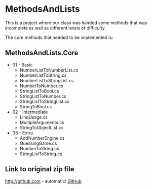 # MethodsAndLists

This is a project where our class was handed some methods that was incomplete
as well as different levels of difficulty.

The core methods that needed to be implemented is:

## MethodsAndLists.Core
* 01 - Basic
  * NumberListToNumberList.cs
  * NumberListToString.cs
  * NumberListToStringList.cs
  * NumberToNumber.cs
  * StringListToBool.cs
  * StringListToNumber.cs
  * StringListToStringList.cs
  * StringToBool.cs
* 02 - Intermediate
  * LinqUsage.cs
  * MultipleArguments.cs
  * StringToObjectList.cs
* 03 - Extra
  * AddNumberEngine.cs
  * GuessingGame.cs
  * NumberToString.cs
  * StringListToString.cs

## Link to original zip file
http://github.com - automatic!
[GitHub](http://github.com)
